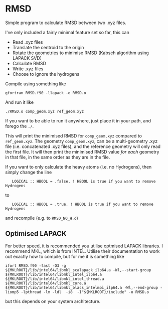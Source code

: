 # RMSD

Simple program to calculate RMSD between two .xyz files.

I've only included a fairly minimal feature set so far, this can

- Read .xyz files
- Translate the centroid to the origin
- Rotate the geometries to minimise RMSD (Kabsch algorithm using LAPACK SVD)
- Calculate RMSD
- Write .xyz files
- Choose to ignore the hydrogens

Compile using something like
```
gfortran RMSD.f90 -llapack -o RMSD.o
```
And run it like
```
./RMSD.o comp_geom.xyz ref_geom.xyz
```
If you want to be able to run it anywhere, just place it in your path, and forego the `./`.

This will print the minimised RMSD for `comp_geom.xyz` compared to `ref_geom.xyz`. The geometry `comp_geom.xyz`, can be a multi-geometry .xyz file (i.e. concatenated .xyz files), and the reference geometry will only read the first file. It will then print the minimised RMSD value *for each* geometry in that file, in the same order as they are in the file.

If you want to only calculate the heavy atoms (i.e. no Hydrogens), then simply change the line
```
   LOGICAL :: HBOOL = .false. ! HBOOL is true if you want to remove Hydrogens
```
to 
```
   LOGICAL :: HBOOL = .true. ! HBOOL is true if you want to remove Hydrogens
```
and recompile (e.g. to `RMSD_NO_H.o`)


## Optimised LAPACK

For better speed, it is recommended you utilise optmised LAPACK libraries. I recommend MKL, which is from INTEL. Utilise their documentation to work out exactly how to compile, but for me it is something like

```
ifort RMSD.f90 -fast -O3 -g ${MKLROOT}/lib/intel64/libmkl_scalapack_ilp64.a -Wl,--start-group ${MKLROOT}/lib/intel64/libmkl_intel_ilp64.a ${MKLROOT}/lib/intel64/libmkl_intel_thread.a ${MKLROOT}/lib/intel64/libmkl_core.a ${MKLROOT}/lib/intel64/libmkl_blacs_intelmpi_ilp64.a -Wl,--end-group -liomp5 -lpthread -lm -ldl  -i8  -I"${MKLROOT}/include" -o RMSD.o 
```
but this depends on your system architecture.
